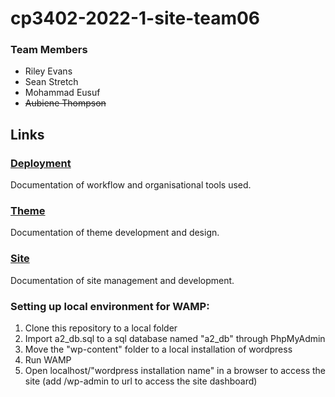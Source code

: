 # cp3402-2022-1-site-team06

### Team Members

* Riley Evans
* Sean Stretch
* Mohammad Eusuf
* ~~Aubiene Thompson~~

## Links

### [Deployment](deployment.md)

Documentation of workflow and organisational tools used.

### [Theme](theme.md)

Documentation of theme development and design.

### [Site](site.md)

Documentation of site management and development.

### Setting up local environment for WAMP:

1. Clone this repository to a local folder
2. Import a2_db.sql to a sql database named "a2_db" through PhpMyAdmin 
3. Move the "wp-content" folder to a local installation of wordpress 
4. Run WAMP
5. Open localhost/"wordpress installation name" in a browser to access the site (add /wp-admin to url to access the site dashboard)



